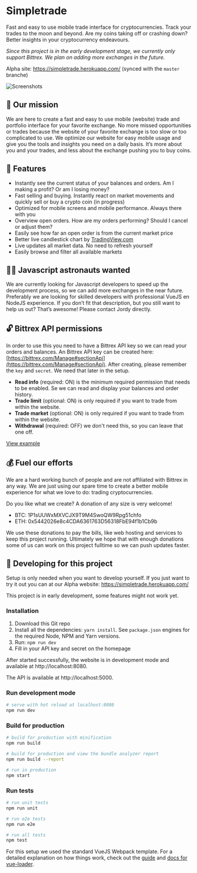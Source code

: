 # Simpletrade

Fast and easy to use mobile trade interface for cryptocurrencies. Track your trades to the moon and beyond. Are my coins taking off or crashing down? Better insights in your cryptocurrency endeavours.

*Since this project is in the early development stage, we currently only support Bittrex. We plan on adding more exchanges in the future.*

Alpha site: https://simpletrade.herokuapp.com/ (synced with the `master` branche)

![Screenshots](https://www.dropbox.com/s/i9wrtxoqb6hxj45/github-banner.png?raw=1)

## 📱 Our mission 
We are here to create a fast and easy to use mobile (website) trade and portfolio interface for your favorite exchange. No more missed opportunities or trades because the website of your favorite exchange is too slow or too complicated to use. We optimize our website for easy mobile usage and give you the tools and insights you need on a daily basis. It’s more about you and your trades, and less about the exchange pushing you to buy coins.

## 🚀 Features
- Instantly see the current status of your balances and orders. Am I making a profit? Or am I losing money?
- Fast selling and buying. Instantly react on market movements and quickly sell or buy a crypto coin (in progress)
- Optimized for mobile screens and mobile performance. Always there with you
- Overview open orders. How are my orders performing? Should I cancel or adjust them?
- Easily see how far an open order is from the current market price
- Better live candlestick chart by [TradingView.com](https://www.tradingview.com/)
- Live updates all market data. No need to refresh yourself
- Easily browse and filter all available markets

## 👨‍🚀 Javascript astronauts wanted 
We are currently looking for Javascript developers to speed up the development process, so we can add more exchanges in the near future. Preferably we are looking for skilled developers with professional VueJS en NodeJS experience. If you don’t fit that description, but you still want to help us out? That’s awesome! Please contact Jordy directly.

## 🔓 Bittrex API permissions
In order to use this you need to have a Bittrex API key so we can read your orders and balances. An Bittrex API key can be created here: [https://bittrex.com/Manage#sectionApi](https://bittrex.com/Manage#sectionApi). After creating, please remember the `key` and `secret`. We need that later in the setup.

* **Read info** (required: ON) is the minimum required permission that needs to be enabled. Se we can read and display your balances and order history.
* **Trade limit** (optional: ON) is only required if you want to trade from within the website.
* **Trade market** (optional: ON) is only required if you want to trade from within the website.
* **Withdrawal** (required: OFF) we don't need this, so you can leave that one off.

[View example](https://www.dropbox.com/s/h6d7r3qdox0fvt7/bittrexapikeypermissions.png?raw=1)

## 💰 Fuel our efforts 
We are a hard working bunch of people and are not affiliated with Bittrex in any way. We are just using our spare time to create a better mobile experience for what we love to do: trading cryptocurrencies. 

Do you like what we create? A donation of any size is very welcome! 

* BTC: 1P1sUUWxMXVCJX9T9M4SwoQW9Rpg51chfo 
* ETH: 0x5442026e8c4CDA6361763D56318FbE94f1b1Cb9b

We use these donations to pay the bills, like web hosting and services to keep this project running. Ultimately we hope that with enough donations some of us can work on this project fulltime so we can push updates faster.

## 🚧 Developing for this project
Setup is only needed when you want to develop yourself. If you just want to try it out you can at our Alpha website: https://simpletrade.herokuapp.com/ 

This project is in early development, some features might not work yet.

### Installation
1. Download this Git repo
2. Install all the dependencies: `yarn install`. See `package.json` engines for the required Node, NPM and Yarn versions.
3. Run: `npm run dev`
4. Fill in your API key and secret on the homepage

After started successfully, the website is in development mode and available at http://localhost:8080.

The API is available at http://localhost:5000.

### Run development mode
``` bash
# serve with hot reload at localhost:8080
npm run dev
```

### Build for production
``` bash
# build for production with minification
npm run build

# build for production and view the bundle analyzer report
npm run build --report

# run in production
npm start
```

### Run tests
``` bash
# run unit tests
npm run unit

# run e2e tests
npm run e2e

# run all tests
npm test
```

For this setup we used the standard VueJS Webpack template. For a detailed explanation on how things work, check out the [guide](http://vuejs-templates.github.io/webpack/) and [docs for vue-loader](http://vuejs.github.io/vue-loader).
